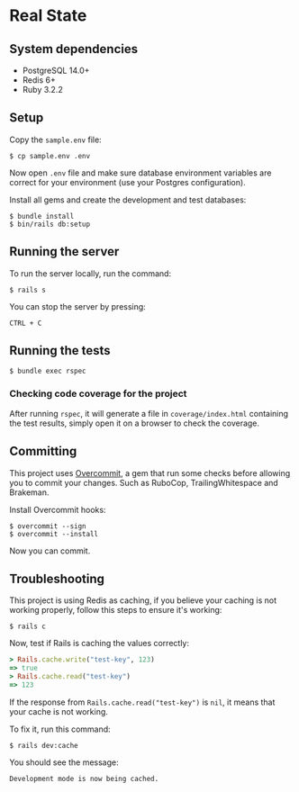 # Real State

## System dependencies

* PostgreSQL 14.0+
* Redis 6+
* Ruby 3.2.2

## Setup

Copy the `sample.env` file:

```shell
$ cp sample.env .env
```

Now open `.env` file and make sure database environment variables are correct for your environment (use your Postgres configuration).

Install all gems and create the development and test databases:

```shell
$ bundle install
$ bin/rails db:setup
```

## Running the server

To run the server locally, run the command:

```shell
$ rails s
```

You can stop the server by pressing:

```
CTRL + C
```

## Running the tests

```shell
$ bundle exec rspec
```

### Checking code coverage for the project

After running `rspec`, it will generate a file in `coverage/index.html` containing the test results,
simply open it on a browser to check the coverage.

## Committing

This project uses [Overcommit](https://github.com/sds/overcommit), a gem that run some checks before allowing you to commit your changes.
Such as RuboCop, TrailingWhitespace and Brakeman.

Install Overcommit hooks:

```shell
$ overcommit --sign
$ overcommit --install
```

Now you can commit.

## Troubleshooting

This project is using Redis as caching, if you believe your caching is not working properly, follow this steps to ensure it's working:

```shell
$ rails c
```

Now, test if Rails is caching the values correctly:
```ruby
> Rails.cache.write("test-key", 123)
=> true
> Rails.cache.read("test-key")
=> 123
```

If the response from `Rails.cache.read("test-key")` is `nil`, it means that your cache is not working.

To fix it, run this command:

```shell
$ rails dev:cache
```

You should see the message:
```
Development mode is now being cached.
```